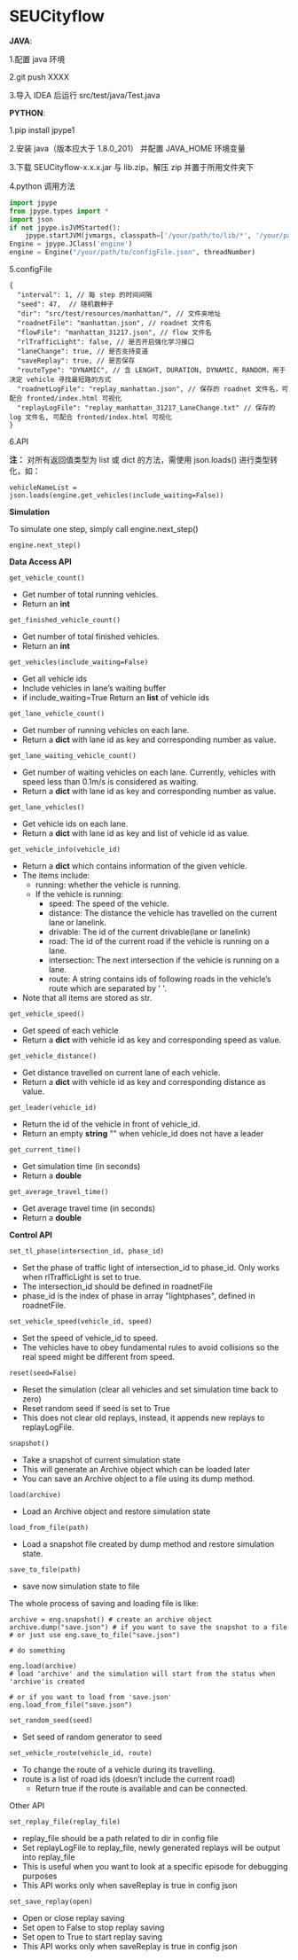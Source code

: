 # SEUCityflow

**JAVA**:

1.配置 java 环境

2.git push XXXX

3.导入 IDEA 后运行 src/test/java/Test.java

**PYTHON**:

1.pip install jpype1

2.安装 java（版本应大于 1.8.0_201） 并配置 JAVA_HOME 环境变量

3.下载 SEUCityflow-x.x.x.jar 与 lib.zip，解压 zip 并置于所用文件夹下

4.python 调用方法
``` python
import jpype
from jpype.types import *
import json
if not jpype.isJVMStarted():
    jpype.startJVM(jvmargs, classpath=['/your/path/to/lib/*', '/your/path/to/SEUCityflow-x.x.x.jar'], convertStrings=True) #jvmargs 根据实际数据设定
Engine = jpype.JClass('engine')
engine = Engine("/your/path/to/configFile.json", threadNumber)
```

5.configFile
```
{
  "interval": 1, // 每 step 的时间间隔
  "seed": 47,  // 随机数种子
  "dir": "src/test/resources/manhattan/", // 文件夹地址
  "roadnetFile": "manhattan.json", // roadnet 文件名
  "flowFile": "manhattan_31217.json", // flow 文件名
  "rlTrafficLight": false, // 是否开启强化学习接口
  "laneChange": true, // 是否支持变道
  "saveReplay": true, // 是否保存 
  "routeType": "DYNAMIC", // 含 LENGHT, DURATION, DYNAMIC, RANDOM，用于决定 vehicle 寻找最短路的方式  
  "roadnetLogFile": "replay_manhattan.json", // 保存的 roadnet 文件名，可配合 fronted/index.html 可视化 
  "replayLogFile": "replay_manhattan_31217_LaneChange.txt" // 保存的 log 文件名, 可配合 fronted/index.html 可视化 
}
```

6.API

**注：**
对所有返回值类型为 list 或 dict 的方法，需使用 json.loads() 进行类型转化，如：
```
vehicleNameList = json.loads(engine.get_vehicles(include_waiting=False))
```

**Simulation**

To simulate one step, simply call engine.next_step()
```
engine.next_step()
```

**Data Access API**

```
get_vehicle_count()
```
- Get number of total running vehicles.
- Return an **int**
```
get_finished_vehicle_count()
```
- Get number of total finished vehicles.
- Return an **int**
```
get_vehicles(include_waiting=False)
```
- Get all vehicle ids
- Include vehicles in lane’s waiting buffer
- if include_waiting=True Return an **list** of vehicle ids
 ```
get_lane_vehicle_count()
```
- Get number of running vehicles on each lane.
- Return a **dict** with lane id as key and corresponding number as value.
```
get_lane_waiting_vehicle_count()
```
- Get number of waiting vehicles on each lane. Currently, vehicles with speed less than 0.1m/s is considered as waiting.
- Return a **dict** with lane id as key and corresponding number as value.
```
get_lane_vehicles()
```
- Get vehicle ids on each lane.
- Return a **dict** with lane id as key and list of vehicle id as value.
```
get_vehicle_info(vehicle_id)
```
- Return a **dict** which contains information of the given vehicle.
- The items include:
  - running: whether the vehicle is running.
  - If the vehicle is running:
    - speed: The speed of the vehicle.
    - distance: The distance the vehicle has travelled on the current lane or lanelink.
    - drivable: The id of the current drivable(lane or lanelink)
    - road: The id of the current road if the vehicle is running on a lane.
    - intersection: The next intersection if the vehicle is running on a lane.
    - route: A string contains ids of following roads in the vehicle’s route which are separated by ' '.
- Note that all items are stored as str.
```
get_vehicle_speed()
```
- Get speed of each vehicle
- Return a **dict** with vehicle id as key and corresponding speed as value.
```
get_vehicle_distance()
```
- Get distance travelled on current lane of each vehicle.
- Return a **dict** with vehicle id as key and corresponding distance as value.
```
get_leader(vehicle_id)
```
- Return the id of the vehicle in front of vehicle_id.
- Return an empty **string** "" when vehicle_id does not have a leader
```
get_current_time()
```
- Get simulation time (in seconds)
- Return a **double**
```
get_average_travel_time()
```
- Get average travel time (in seconds)
- Return a **double**

**Control API**
```
set_tl_phase(intersection_id, phase_id)
```
- Set the phase of traffic light of intersection_id to phase_id. Only works when rlTrafficLight is set to true.
- The intersection_id should be defined in roadnetFile
- phase_id is the index of phase in array "lightphases", defined in roadnetFile.
```
set_vehicle_speed(vehicle_id, speed)
```
- Set the speed of vehicle_id to speed.
- The vehicles have to obey fundamental rules to avoid collisions so the real speed might be different from speed.
```
reset(seed=False)
```
- Reset the simulation (clear all vehicles and set simulation time back to zero)
- Reset random seed if seed is set to True
- This does not clear old replays, instead, it appends new replays to replayLogFile.
```
snapshot()
```
- Take a snapshot of current simulation state
- This will generate an Archive object which can be loaded later
- You can save an Archive object to a file using its dump method.
```
load(archive)
```
- Load an Archive object and restore simulation state
```
load_from_file(path)
```
- Load a snapshot file created by dump method and restore simulation state.
```
save_to_file(path)
```
- save now simulation state to file

The whole process of saving and loading file is like:
```
archive = eng.snapshot() # create an archive object
archive.dump("save.json") # if you want to save the snapshot to a file
# or just use eng.save_to_file("save.json")

# do something

eng.load(archive)
# load 'archive' and the simulation will start from the status when 'archive'is created

# or if you want to load from 'save.json'
eng.load_from_file("save.json")
```
```
set_random_seed(seed)
```
- Set seed of random generator to seed
```
set_vehicle_route(vehicle_id, route)
```
- To change the route of a vehicle during its travelling.
- route is a list of road ids (doesn’t include the current road)
  - Return true if the route is available and can be connected.

Other API
```
set_replay_file(replay_file)
```
- replay_file should be a path related to dir in config file
- Set replayLogFile to replay_file, newly generated replays will be output into replay_file
- This is useful when you want to look at a specific episode for debugging purposes
- This API works only when saveReplay is true in config json
```
set_save_replay(open)
```
- Open or close replay saving
- Set open to False to stop replay saving
- Set open to True to start replay saving
- This API works only when saveReplay is true in config json
